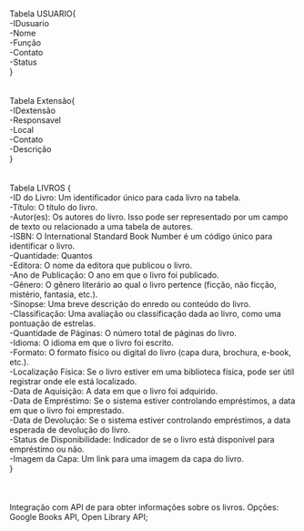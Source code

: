 </br>Tabela USUARIO{
    </br>-IDusuario
    </br>-Nome
    </br>-Função
    </br>-Contato
    </br>-Status
</br>}
</br></br></br>Tabela Extensão{
    </br>-IDextensão
    </br>-Responsavel
    </br>-Local
    </br>-Contato
    </br>-Descrição
</br>}
</br></br></br>Tabela LIVROS {
</br>-ID do Livro: Um identificador único para cada livro na tabela.
</br>-Título: O título do livro.
</br>-Autor(es): Os autores do livro. Isso pode ser representado por um campo de texto ou relacionado a uma tabela de autores.
</br>-ISBN: O International Standard Book Number é um código único para identificar o livro.
</br>-Quantidade: Quantos 
</br>-Editora: O nome da editora que publicou o livro.
</br>-Ano de Publicação: O ano em que o livro foi publicado.
</br>-Gênero: O gênero literário ao qual o livro pertence (ficção, não ficção, mistério, fantasia, etc.).
</br>-Sinopse: Uma breve descrição do enredo ou conteúdo do livro.
</br>-Classificação: Uma avaliação ou classificação dada ao livro, como uma pontuação de estrelas.
</br>-Quantidade de Páginas: O número total de páginas do livro.
</br>-Idioma: O idioma em que o livro foi escrito.
</br>-Formato: O formato físico ou digital do livro (capa dura, brochura, e-book, etc.).
</br>-Localização Física: Se o livro estiver em uma biblioteca física, pode ser útil registrar onde ele está localizado.
</br>-Data de Aquisição: A data em que o livro foi adquirido.
</br>-Data de Empréstimo: Se o sistema estiver controlando empréstimos, a data em que o livro foi emprestado.
</br>-Data de Devolução: Se o sistema estiver controlando empréstimos, a data esperada de devolução do livro.
</br>-Status de Disponibilidade: Indicador de se o livro está disponível para empréstimo ou não.
</br>-Imagem da Capa: Um link para uma imagem da capa do livro.
</br>}
</br></br></br>
</br> Integração com API de para obter informações sobre os livros. Opções: Google Books API, Open Library API;